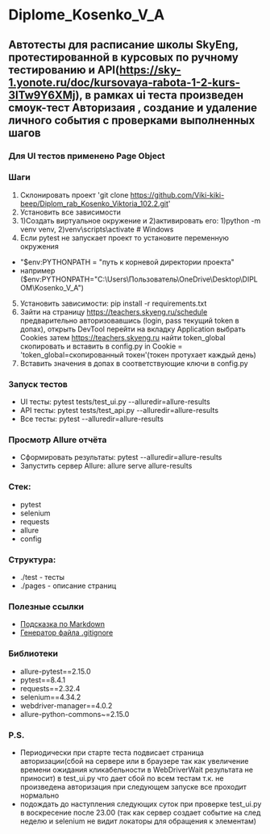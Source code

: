 # Diplome_Kosenko_V_A

## Автотесты для расписание школы SkyEng, протестированной в курсовых по ручному тестированию и API(https://sky-1.yonote.ru/doc/kursovaya-rabota-1-2-kurs-3ITw9Y6XMj), в рамках ui теста произведен смоук-тест Авторизаия , создание и удаление личного события с проверками выполненных шагов

### Для UI тестов применено Page Object
   

### Шаги
1. Склонировать проект 'git clone https://github.com/Viki-kiki-beep/Diplom_rab_Kosenko_Viktoria_102.2.git'
2. Установить все зависимости
3. 1)Создать виртуальное окружение и 2)активировать его: 1)python -m venv venv, 2)venv\scripts\activate # Windows
4. Если pytest не запускает проект то установите переменную окружения
- "$env:PYTHONPATH = "путь к корневой директории проекта"
- например ($env:PYTHONPATH="C:\Users\Пользователь\OneDrive\Desktop\DIPLOM\Kosenko_V_A")
5. Установить зависимости: pip install -r requirements.txt
6. Зайти на страницу https://teachers.skyeng.ru/schedule предварительно авторизовавшись (login, pass текущий token в допах), открыть
   DevTool перейти на вкладку Application выбрать Cookies затем https://teachers.skyeng.ru найти token_global скопировать
   и вставить в config.py in Cookie = 'token_global=скопированный токен'(токен протухает каждый день)
7. Вставить значения в допах в соответствующие ключи в config.py

### Запуск тестов
- UI тесты: pytest tests/test_ui.py --alluredir=allure-results
- API тесты: pytest tests/test_api.py --alluredir=allure-results
- Все тесты: pytest --alluredir=allure-results
### Просмотр Allure отчёта
- Сформировать результаты: pytest --alluredir=allure-results
- Запустить сервер Allure: allure serve allure-results

### Стек:
- pytest
- selenium
- requests
- allure
- config

### Структура:
- ./test - тесты
- ./pages - описание страниц

### Полезные ссылки
- [Подсказка по Markdown](https://www.markdownguide.org/basic-syntax/)
- [Генератор файла .gitignore](https://www.toptal.com/developers/gitignore/)

### Библиотеки
- allure-pytest==2.15.0
- pytest==8.4.1
- requests==2.32.4
- selenium==4.34.2
- webdriver-manager==4.0.2
- allure-python-commons~=2.15.0

### P.S.
- Периодически при старте теста подвисает страница авторизации(сбой на сервере или в браузере так как увеличение времени ожидания кликабельности в WebDriverWait результата не приносит) в test_ui.py что дает сбой по всем тестам т.к. не произведена авторизация при следующем запуске все проходит нормально
- подождать до наступления следующих суток при проверке test_ui.py в воскресение после 23.00 (так как сервер создает событие на след неделю и selenium не видит локаторы для обращения к элементам)